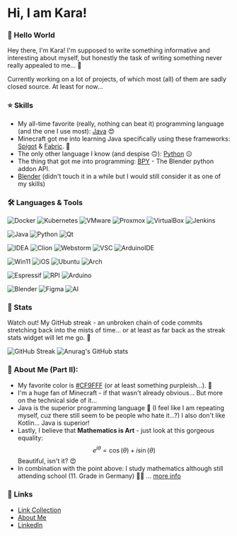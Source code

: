 # Hi, I am Kara!

### 👋 Hello World

Hey there, I'm Kara! I'm supposed to write something informative and interesting about myself, but honestly the task of writing something never really appealed to me... 🥴

Currently working on a lot of projects, of which most (all) of them are sadly closed source. At least for now...

### ⭐ Skills

* My all-time favorite (really, nothing can beat it) programming language (and the one I use most): [Java](https://en.wikipedia.org/wiki/Java_(programming_language)) 😍
* Minecraft got me into learning Java specifically using these frameworks: [Spigot](https://www.spigotmc.org) & [Fabric](https://www.fabricmc.net). 🤩
* The only other language I know (and despise 🙃): [Python](https://www.python.org) 😑
* The thing that got me into programming: [BPY](https://docs.blender.org/api/current/index.html) - The Blender python addon API.
* [Blender](https://en.wikipedia.org/wiki/Blender_(software)) (didn't touch it in a while but I would still consider it as one of my skills)

### 🛠️ Languages & Tools
![Docker](https://img.shields.io/badge/Docker-2CA5E0?style=for-the-badge&logo=docker&logoColor=white)
![Kubernetes](https://img.shields.io/badge/kubernetes-326ce5.svg?&style=for-the-badge&logo=kubernetes&logoColor=white)
![VMware](https://img.shields.io/badge/VMware-231f20?style=for-the-badge&logo=VMware&logoColor=white)
![Proxmox](https://img.shields.io/badge/Proxmox-E57000?style=for-the-badge&logo=proxmox&logoColor=white)
![VirtualBox](https://img.shields.io/badge/VirtualBox-21416b?style=for-the-badge&logo=VirtualBox&logoColor=white)
![Jenkins](https://img.shields.io/badge/Jenkins-D24939?style=for-the-badge&logo=Jenkins&logoColor=white)

![Java](https://img.shields.io/badge/Java-ED8B00?style=for-the-badge&logo=openjdk&logoColor=white)
![Python](https://img.shields.io/badge/Python-FFD43B?style=for-the-badge&logo=python&logoColor=blue)
![Qt](https://img.shields.io/badge/Qt-41CD52?style=for-the-badge&logo=qt&logoColor=white)

![IDEA](https://img.shields.io/badge/IntelliJ_IDEA-000000.svg?style=for-the-badge&logo=intellij-idea&logoColor=white)
![Clion](https://img.shields.io/badge/CLion-000000?style=for-the-badge&logo=clion&logoColor=white)
![Webstorm](https://img.shields.io/badge/WebStorm-000000?style=for-the-badge&logo=WebStorm&logoColor=white)
![VSC](https://img.shields.io/badge/Visual_Studio_Code-0078D4?style=for-the-badge&logo=visual%20studio%20code&logoColor=white)
![ArduinoIDE](https://img.shields.io/badge/Arduino_IDE-00979D?style=for-the-badge&logo=arduino&logoColor=white)

![Win11](https://img.shields.io/badge/Windows_11-0078d4?style=for-the-badge&logo=windows-11&logoColor=white)
![iOS](https://img.shields.io/badge/iOS-000000?style=for-the-badge&logo=ios&logoColor=white)
![Ubuntu](https://img.shields.io/badge/Ubuntu-E95420?style=for-the-badge&logo=ubuntu&logoColor=white)
![Arch](https://img.shields.io/badge/Arch_Linux-1793D1?style=for-the-badge&logo=arch-linux&logoColor=white)

![Espressif](https://img.shields.io/badge/espressif-E7352C?style=for-the-badge&logo=espressif&logoColor=white)
![RPI](https://img.shields.io/badge/Raspberry%20Pi-A22846?style=for-the-badge&logo=Raspberry%20Pi&logoColor=white)
![Arduino](https://img.shields.io/badge/Arduino-00979D?style=for-the-badge&logo=Arduino&logoColor=white)

![Blender](https://img.shields.io/badge/blender-%23F5792A.svg?style=for-the-badge&logo=blender&logoColor=white)
![Figma](https://img.shields.io/badge/Figma-F24E1E?style=for-the-badge&logo=figma&logoColor=white)
![AI](https://img.shields.io/badge/Adobe%20Illustrator-FF9A00?style=for-the-badge&logo=adobe%20illustrator&logoColor=white)
  
### 💎 Stats

Watch out! My GitHub streak - an unbroken chain of code commits stretching back into the mists of time... or at least as far back as the streak stats widget will let me go. 🤯

![GitHub Streak](https://streak-stats.demolab.com?user=Kara6432&date_format=j%20M%5B%20Y%5D) ![Anurag's GitHub stats](https://github-readme-stats-pi-orcin.vercel.app/api?username=kara6432&include_all_commits=true)

### 🤪 About Me (Part II):

* My favorite color is [#CF9FFF](https://github.com/Kara6432/Kara6432/blob/main/CF9FFF.png) (or at least something purpleish...). 🎨
* I'm a huge fan of Minecraft - if that wasn't already obvious... But more on the technical side of it...
* Java is the superior programming language 🤗 (I feel like I am repeating myself, cuz there still seem to be people who hate it...?) I also don't like Kotlin... Java is superior!
* Lastly, I believe that **Mathematics is Art** - just look at this gorgeous equality: $$e^{i\theta}=\cos\left(\theta\right)+i\sin\left(\theta\right)$$ Beautiful, isn't it? 😍
* In combination with the point above: I study mathematics although still attending school (11. Grade in Germany) 👩‍🎓 ... [more info](https://fruehstudium.fau.de)

### 🔗 Links

* [Link Collection](https://linktr.ee/karapowered)
* [About Me](https://karapowered.carrd.co)
* [LinkedIn](https://www.linkedin.com/in/karapowered/)
